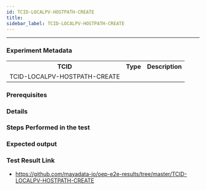 ```yaml
---
id: TCID-LOCALPV-HOSTPATH-CREATE
title: 
sidebar_label: TCID-LOCALPV-HOSTPATH-CREATE
---
```

------

### Experiment Metadata

<table>
  <tr>
    <th> TCID </th>
    <th> Type </th>
    <th> Description </th>
  </tr>
  <tr>
    <td>TCID-LOCALPV-HOSTPATH-CREATE
</td>
    <td></td>
    <td></td>
  </tr>
</table>

### Prerequisites


### Details


### Steps Performed in the test



### Expected output


### Test Result Link

- https://github.com/mayadata-io/oep-e2e-results/tree/master/TCID-LOCALPV-HOSTPATH-CREATE
